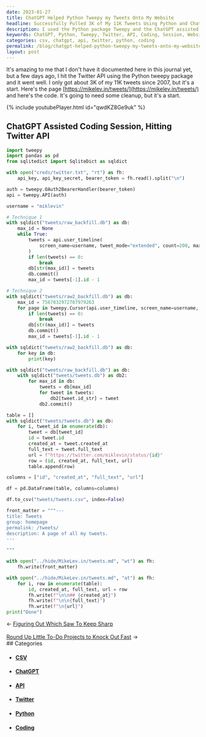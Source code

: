 ```yaml
---
date: 2023-01-27
title: ChatGPT Helped Python Tweepy my Tweets Onto My Website
headline: Successfully Pulled 3K of My 11K Tweets Using Python and ChatGPT!
description: I used the Python package Tweepy and the ChatGPT assisted coding session to successfully access the Twitter API and pull 3K of my 11K tweets since 2007. I've posted the code on my website, and I've also created a CSV file of all the tweets I pulled. Come check out my website to see how I did it!
keywords: ChatGPT, Python, Tweepy, Twitter, API, Coding, Session, Website, CSV, File, Code, Pull, 3K, 11K, 2007
categories: csv, chatgpt, api, twitter, python, coding
permalink: /blog/chatgpt-helped-python-tweepy-my-tweets-onto-my-website/
layout: post
---
```



It's amazing to me that I don't have it documented here in this journal yet,
but a few days ago, I hit the Twitter API using the Python tweepy package and
it went well. I only got about 3K of my 11K tweets since 2007, but it's a
start. Here's the page [https://mikelev.in/tweets/](https://mikelev.in/tweets/)
and here's the code. It's going to need some cleanup, but it's a start.

{% include youtubePlayer.html id="qwdKZ8Ge9uk" %}

## ChatGPT Assisted Coding Session, Hitting Twitter API

```python
import tweepy
import pandas as pd
from sqlitedict import SqliteDict as sqldict

with open("creds/twitter.txt", "rt") as fh:
    api_key, api_key_secret, bearer_token = fh.read().split("\n")

auth = tweepy.OAuth2BearerHandler(bearer_token)
api = tweepy.API(auth)

username = "miklevin"

# Technique 1
with sqldict("tweets/raw_backfill.db") as db:
    max_id = None
    while True:
        tweets = api.user_timeline(
            screen_name=username, tweet_mode="extended", count=200, max_id=max_id
        )
        if len(tweets) == 0:
            break
        db[str(max_id)] = tweets
        db.commit()
        max_id = tweets[-1].id - 1

# Technique 2
with sqldict("tweets/raw2_backfill.db") as db:
    max_id = 7567832972707979263
    for page in tweepy.Cursor(api.user_timeline, screen_name=username, max_id=max_id).pages():
        if len(tweets) == 0:
            break
        db[str(max_id)] = tweets
        db.commit()
        max_id = tweets[-1].id - 1

with sqldict("tweets/raw2_backfill.db") as db:
    for key in db:
        print(key)

with sqldict("tweets/raw_backfill.db") as db:
    with sqldict("tweets/tweets.db") as db2:
        for max_id in db:
            tweets = db[max_id]
            for tweet in tweets:
                db2[tweet.id_str] = tweet
            db2.commit()

table = []
with sqldict("tweets/tweets.db") as db:
    for i, tweet_id in enumerate(db):
        tweet = db[tweet_id]
        id = tweet.id
        created_at = tweet.created_at
        full_text = tweet.full_text
        url = f"https://twitter.com/miklevin/status/{id}"
        row = (id, created_at, full_text, url)
        table.append(row)

columns = ["id", "created_at", "full_text", "url"]

df = pd.DataFrame(table, columns=columns)

df.to_csv("tweets/tweets.csv", index=False)

front_matter = """---
title: Tweets
group: homepage
permalink: /tweets/
description: A page of all my tweets.
---

"""

with open("../hide/MikeLev.in/tweets.md", "wt") as fh:
    fh.write(front_matter)

with open("../hide/MikeLev.in/tweets.md", "at") as fh:
    for i, row in enumerate(table):
        id, created_at, full_text, url = row
        fh.write(f"\n\n## {created_at}")
        fh.write(f"\n\n{full_text}")
        fh.write(f"\n{url}")
print("Done")
```


<div class="post-nav"><div class="post-nav-prev"><span class="arrow">&larr;&nbsp;</span><a href="/blog/figuring-out-which-saw-to-keep-sharp">Figuring Out Which Saw To Keep Sharp</a></div> &nbsp; <div class="post-nav-next"><a href="/blog/round-up-little-to-do-projects-to-knock-out-fast">Round Up Little To-Do Projects to Knock Out Fast</a><span class="arrow">&nbsp;&rarr;</span></div></div>
## Categories

<ul>
<li><h4><a href='/csv/'>CSV</a></h4></li>
<li><h4><a href='/chatgpt/'>ChatGPT</a></h4></li>
<li><h4><a href='/api/'>API</a></h4></li>
<li><h4><a href='/twitter/'>Twitter</a></h4></li>
<li><h4><a href='/python/'>Python</a></h4></li>
<li><h4><a href='/coding/'>Coding</a></h4></li></ul>
